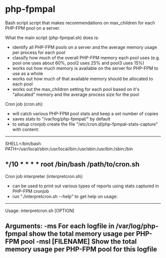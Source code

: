 # php-fpmpal
Bash script script that makes recommendations on max_children for each PHP-FPM pool on a server.

What the main script (php-fpmpal.sh) does is:
* identify all PHP-FPM pools on a server and the average memory usage
per process for each pool
* classify how much of the overall PHP-FPM memory each pool uses (e.g.
pool one uses about 60%, pool2 uses 25% and pool3 uses 15%)
* works out how much memory is available on the server for PHP-FPM to
use as a whole
* works out how much of that available memory should be allocated to
each pool
* works out the max_children setting for each pool based on it's
"allocated" memory and the average process size for the pool

Cron job (cron.sh):
* will catch various PHP-FPM pool stats and keep a set number of copies
* saves stats to "/var/log/php-fpmpal/" by default
* to setup cronjob create the file "/etc/cron.d/php-fpmpal-stats-capture" with content:
---
SHELL=/bin/bash
PATH=/usr/local/sbin:/usr/local/bin:/usr/sbin:/usr/bin:/sbin:/bin

*/10 * * * * root /bin/bash /path/to/cron.sh
---

Cron job interpreter (interpretcron.sh):
* can be used to print out various types of reports using stats captured in PHP-FPM cronjob
* run "./interpretcron.sh --help" to get help on usage:
---
Usage: interpretcron.sh [OPTION]

Arguments:
  -ms                   For each logfile in /var/log/php-fpmpal show the total memory usage per PHP-FPM pool
  -msl [FILENAME]       Show the total memory usage per PHP-FPM pool for this logfile
---
